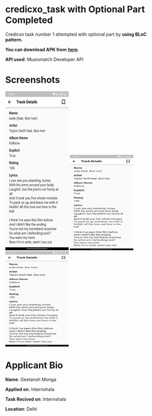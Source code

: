 # credicxo_task with Optional Part Completed

Credicxo task number 1 attempted with optional part by **using BLoC pattern.**

**You can download APK from** [**here**](https://drive.google.com/file/d/1cNkYM_ZCLNBuraMJGXekKbhlpdtvtuzc/view?usp=sharing).


**API used**: Musixmatch Developer API

# Screenshots

<p>
<img src="https://github.com/GMGOG/Credicxo-optional-task/blob/master/screenshots/details.jpg" alt="details" width = "200" height = "500" >
<img src="https://github.com/GMGOG/Credicxo-optional-task/blob/master/screenshots/details.jpg" alt="feed example" width = "200" height = "300" >
<img src="https://github.com/GMGOG/Credicxo-optional-task/blob/master/screenshots/details.jpg" alt="feed example" width = "200" height = "300" >
</p>

# Applicant Bio
**Name**: Geetansh Monga

**Applied on**: Internshala

**Task Recived on**: Internshala

**Location**: Delhi

